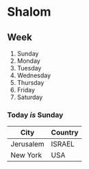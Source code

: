# Shalom

## Week

1. Sunday
1. Monday
1. Tuesday
1. Wednesday
1. Thursday
1. Friday
1. Saturday

### Today *is* **Sunday**

| City | Country |
| ---- | ------- |
| Jerusalem | ISRAEL |
| New York | USA |
